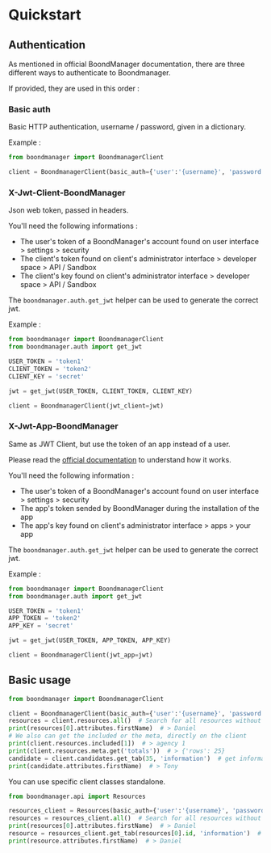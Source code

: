 # Quickstart

## Authentication

As mentioned in official BoondManager documentation, there are three different ways to authenticate to Boondmanager.

If provided, they are used in this order :

### Basic auth

Basic HTTP authentication, username / password, given in a dictionary.

Example :

```python
from boondmanager import BoondmanagerClient

client = BoondmanagerClient(basic_auth={'user':'{username}', 'password': '{password}'})
```

### X-Jwt-Client-BoondManager

Json web token, passed in headers.

You'll need the following informations :

* The user's token of a BoondManager's account found on user interface > settings > security
* The client's token found on client's administrator interface > developer space > API / Sandbox
* The client's key found on client's administrator interface > developer space > API / Sandbox

The `boondmanager.auth.get_jwt` helper can be used to generate the correct jwt.

Example :

```python
from boondmanager import BoondmanagerClient
from boondmanager.auth import get_jwt

USER_TOKEN = 'token1'
CLIENT_TOKEN = 'token2'
CLIENT_KEY = 'secret'

jwt = get_jwt(USER_TOKEN, CLIENT_TOKEN, CLIENT_KEY)

client = BoondmanagerClient(jwt_client=jwt)
```


### X-Jwt-App-BoondManager

Same as JWT Client, but use the token of an app instead of a user.

Please read the [official documentation](https://support.boondmanager.com/hc/fr/articles/360027681152-Quick-start-Guides) to understand how it works.

You'll need the following information :

* The user's token of a BoondManager's account found on user interface > settings > security
* The app's token sended by BoondManager during the installation of the app
* The app's key found on client's administrator interface > apps > your app

The `boondmanager.auth.get_jwt` helper can be used to generate the correct jwt.

Example :

```python
from boondmanager import BoondmanagerClient
from boondmanager.auth import get_jwt

USER_TOKEN = 'token1'
APP_TOKEN = 'token2'
APP_KEY = 'secret'

jwt = get_jwt(USER_TOKEN, APP_TOKEN, APP_KEY)

client = BoondmanagerClient(jwt_app=jwt)
```


## Basic usage

```python
from boondmanager import BoondmanagerClient

client = BoondmanagerClient(basic_auth={'user':'{username}', 'password': '{password}'})
resources = client.resources.all()  # Search for all resources without filter
print(resources[0].attributes.firstName)  # > Daniel
# We also can get the included or the meta, directly on the client
print(client.resources.included[1])  # > agency 1
print(client.resources.meta.get('totals'))  # > {'rows': 25}
candidate = client.candidates.get_tab(35, 'information')  # get information tab for a specific candidate
print(candidate.attributes.firstName)  # > Tony
```

You can use specific client classes standalone.

```python
from boondmanager.api import Resources

resources_client = Resources(basic_auth={'user':'{username}', 'password': '{password}'})
resources = resources_client.all()  # Search for all resources without filter
print(resources[0].attributes.firstName)  # > Daniel
resource = resources_client.get_tab(resources[0].id, 'information')  # get information tab for a specific resource
print(resource.attributes.firstName)  # > Daniel
```
